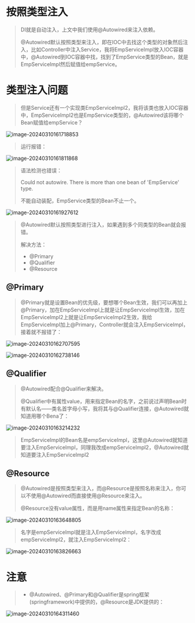 # 按照类型注入

> DI就是自动注入，上文中我们使用@Autowired来注入依赖。
>
> @Autowired默认按照类型来注入，即在IOC中去找这个类型的对象然后注入，比如Controller中注入Service，我将EmpServiceImpl放入IOC容器中，@Autowired到IOC容器中找，找到了EmpService类型的Bean，就是EmpServiceImpl然后赋值给empService。



# 类型注入问题

> 但是Service还有一个实现类EmpServiceImpl2，我将该类也放入IOC容器中，EmpServiceImpl2也是EmpService类型的，@Autowired该将哪个Bean赋值给empService？

![image-20240310161718853](D:\text1\8.分层解耦\assets\image-20240310161718853.png)

> 运行报错：

![image-20240310161811868](D:\text1\8.分层解耦\assets\image-20240310161811868.png)

> 语法检测也错误：
>
> Could not autowire. There is more than one bean of 'EmpService' type.
>
> 不能自动装配，EmpService类型的Bean不止一个。

![image-20240310161927612](D:\text1\8.分层解耦\assets\image-20240310161927612.png)

> @Autowired默认按照类型进行注入，如果遇到多个同类型的Bean就会报错。
>
> 解决方法：
>
> - @Primary
> - @Qualifier
> - @Resource



## @Primary

> @Primary就是设置Bean的优先级，要想哪个Bean生效，我们可以再加上@Primary，加在EmpServiceImpl上就是让EmpServiceImpl生效，加在EmpServiceImpl2上就是让EmpServiceImpl2生效，我给EmpServiceImpl加上@Primary，Controller就会注入EmpServiceImpl，接着就不报错了：

![image-20240310162707595](D:\text1\8.分层解耦\assets\image-20240310162707595.png)

![image-20240310162738146](D:\text1\8.分层解耦\assets\image-20240310162738146.png)



## @Qualifier

> @Autowired配合@Qualifier来解决。
>
> @Qualifier中有属性value，用来指定Bean的名字，之前说过声明Bean时有默认名——类名首字母小写，我将其与@Qualifier连接，@Autowired就知道用哪个Bena了：

![image-20240310163214232](D:\text1\8.分层解耦\assets\image-20240310163214232.png)

> EmpServiceImpl的Bean名是empServiceImpl，这里@Autowired就知道要注入EmpServiceImpl，同理我改成empServiceImpl2，@Autowired就知道要注入EmpServiceImpl2



## @Resource

> @Autowired是按照类型来注入，而@Resource是按照名称来注入，你可以不使用@Autowired而直接使用@Resource来注入。
>
> @Resource没有value属性，而是用name属性来指定Bean的名称：

![image-20240310163648805](D:\text1\8.分层解耦\assets\image-20240310163648805.png)

> 名字是empServiceImpl就是注入EmpServiceImpl，名字改成empServiceImpl2，就注入EmpServiceImpl2：

![image-20240310163826663](D:\text1\8.分层解耦\assets\image-20240310163826663.png)



# 注意

> - @Autowired、@Primary和@Qualifier是spring框架(springframework)中提供的，@Resource是JDK提供的：

![image-20240310164311460](D:\text1\8.分层解耦\assets\image-20240310164311460.png)